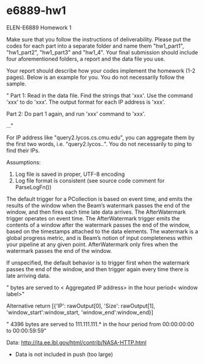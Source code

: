 # e6889-hw1
ELEN-E6889 Homework 1

Make sure that you follow the instructions of deliverability. Please put the codes for each part into a separate folder and name them "hw1_part1", "hw1_part2", "hw1_part3" and "hw1_4".  Your final submission should include four aforementioned folders, a report and the data file you use.

Your report should describe how your codes implement the homework (1-2 pages).  Below is an example for you. You do not necessarily follow the sample.

" Part 1: Read in the data file. Find the strings that 'xxx'. Use the command 'xxx' to do 'xxx'. The output format for each IP address is 'xxx'.

  Part 2: Do part 1 again, and run 'xxx' command to 'xxx'.

  ..."

  For IP address like "query2.lycos.cs.cmu.edu", you can aggregate them by the first two words, i.e. "query2.lycos.*.*". You do not necessarily to ping to find their IPs.
  

Assumptions:
1. Log file is saved in proper, UTF-8 encoding
2. Log file format is consistent (see source code comment for ParseLogFn())


The default trigger for a PCollection is based on event time, and emits the results of the window when the Beam’s watermark passes the end of the window, and then fires each time late data arrives. The AfterWatermark trigger operates on event time. The AfterWatermark trigger emits the contents of a window after the watermark passes the end of the window, based on the timestamps attached to the data elements. The watermark is a global progress metric, and is Beam’s notion of input completeness within your pipeline at any given point. AfterWatermark only fires when the watermark passes the end of the window.

If unspecified, the default behavior is to trigger first when the watermark passes the end of the window, and then trigger again every time there is late arriving data.


"<number of bytes> bytes are served to < Aggregated IP address> in the hour period< window label>"

Alternative return [{'IP': rawOutput[0],
             'Size': rawOutput[1],
             'window_start':window_start,
             'window_end':window_end}]

 

" 4396 bytes are served to 111.111.111.* in the hour period from 00:00:00:00 to 00:00:59:59"


Data:
http://ita.ee.lbl.gov/html/contrib/NASA-HTTP.html
* Data is not included in push (too large)
